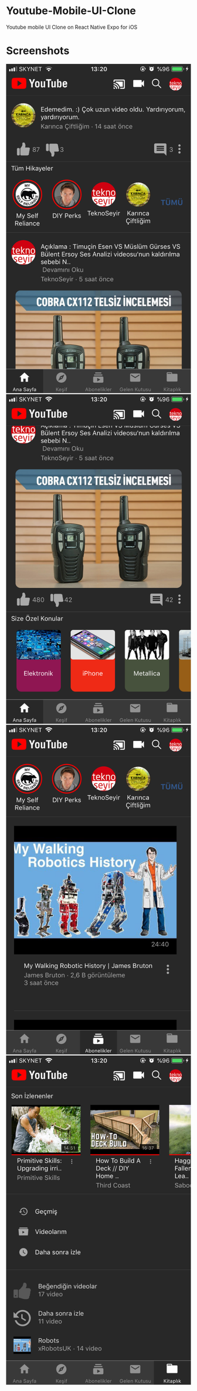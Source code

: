 # Youtube-Mobile-UI-Clone
Youtube mobile UI Clone on React Native Expo for iOS

# Screenshots

![Alt text](/ScreenShots/IMG_2026.PNG?raw=true "SS 1")
![Alt text](/ScreenShots/IMG_2027.PNG?raw=true "SS 2")
![Alt text](/ScreenShots/IMG_2028.PNG?raw=true "SS 3")
![Alt text](/ScreenShots/IMG_2029.PNG?raw=true "SS 4")

